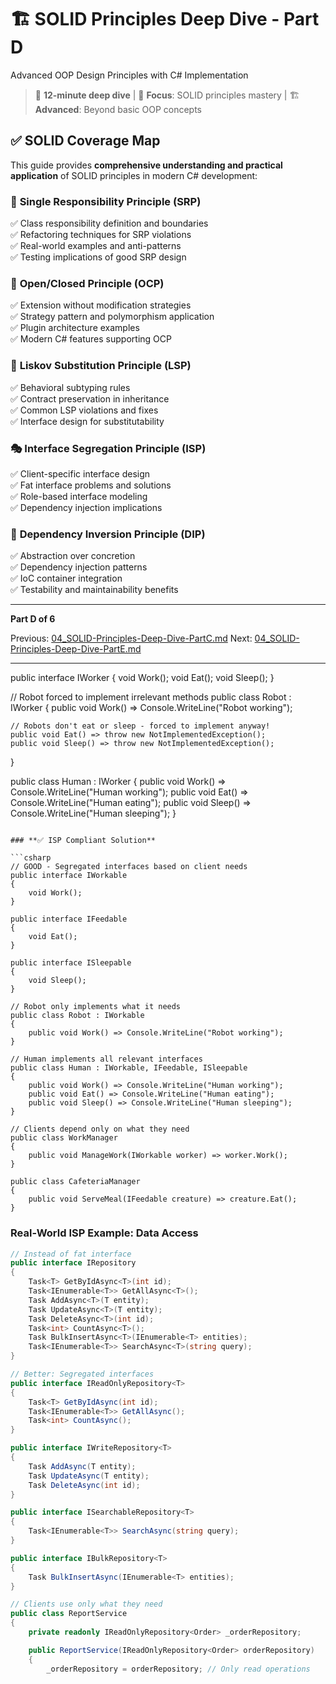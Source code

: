 # 🏗️ SOLID Principles Deep Dive - Part D

Advanced OOP Design Principles with C# Implementation

> 📖 **12-minute deep dive** | 🎯 **Focus**: SOLID principles mastery | 🏗️ **Advanced**: Beyond basic OOP concepts

## ✅ **SOLID Coverage Map**

This guide provides **comprehensive understanding and practical application** of SOLID principles in modern C# development:

### 🎯 **Single Responsibility Principle (SRP)**

✅ Class responsibility definition and boundaries  
✅ Refactoring techniques for SRP violations  
✅ Real-world examples and anti-patterns  
✅ Testing implications of good SRP design

### 🔐 **Open/Closed Principle (OCP)**

✅ Extension without modification strategies  
✅ Strategy pattern and polymorphism application  
✅ Plugin architecture examples  
✅ Modern C# features supporting OCP

### 🔄 **Liskov Substitution Principle (LSP)**

✅ Behavioral subtyping rules  
✅ Contract preservation in inheritance  
✅ Common LSP violations and fixes  
✅ Interface design for substitutability

### 🎭 **Interface Segregation Principle (ISP)**

✅ Client-specific interface design  
✅ Fat interface problems and solutions  
✅ Role-based interface modeling  
✅ Dependency injection implications

### 🔗 **Dependency Inversion Principle (DIP)**

✅ Abstraction over concretion  
✅ Dependency injection patterns  
✅ IoC container integration  
✅ Testability and maintainability benefits

---

**Part D of 6**

Previous: [04_SOLID-Principles-Deep-Dive-PartC.md](04_SOLID-Principles-Deep-Dive-PartC.md)
Next: [04_SOLID-Principles-Deep-Dive-PartE.md](04_SOLID-Principles-Deep-Dive-PartE.md)

---

public interface IWorker
{
    void Work();
    void Eat();
    void Sleep();
}

// Robot forced to implement irrelevant methods
public class Robot : IWorker
{
    public void Work() => Console.WriteLine("Robot working");

    // Robots don't eat or sleep - forced to implement anyway!
    public void Eat() => throw new NotImplementedException();
    public void Sleep() => throw new NotImplementedException();
}

public class Human : IWorker
{
    public void Work() => Console.WriteLine("Human working");
    public void Eat() => Console.WriteLine("Human eating");
    public void Sleep() => Console.WriteLine("Human sleeping");
}

```

### **✅ ISP Compliant Solution**

```csharp
// GOOD - Segregated interfaces based on client needs
public interface IWorkable
{
    void Work();
}

public interface IFeedable
{
    void Eat();
}

public interface ISleepable
{
    void Sleep();
}

// Robot only implements what it needs
public class Robot : IWorkable
{
    public void Work() => Console.WriteLine("Robot working");
}

// Human implements all relevant interfaces
public class Human : IWorkable, IFeedable, ISleepable
{
    public void Work() => Console.WriteLine("Human working");
    public void Eat() => Console.WriteLine("Human eating");
    public void Sleep() => Console.WriteLine("Human sleeping");
}

// Clients depend only on what they need
public class WorkManager
{
    public void ManageWork(IWorkable worker) => worker.Work();
}

public class CafeteriaManager
{
    public void ServeMeal(IFeedable creature) => creature.Eat();
}
```

### **Real-World ISP Example: Data Access**

```csharp
// Instead of fat interface
public interface IRepository
{
    Task<T> GetByIdAsync<T>(int id);
    Task<IEnumerable<T>> GetAllAsync<T>();
    Task AddAsync<T>(T entity);
    Task UpdateAsync<T>(T entity);
    Task DeleteAsync<T>(int id);
    Task<int> CountAsync<T>();
    Task BulkInsertAsync<T>(IEnumerable<T> entities);
    Task<IEnumerable<T>> SearchAsync<T>(string query);
}

// Better: Segregated interfaces
public interface IReadOnlyRepository<T>
{
    Task<T> GetByIdAsync(int id);
    Task<IEnumerable<T>> GetAllAsync();
    Task<int> CountAsync();
}

public interface IWriteRepository<T>
{
    Task AddAsync(T entity);
    Task UpdateAsync(T entity);
    Task DeleteAsync(int id);
}

public interface ISearchableRepository<T>
{
    Task<IEnumerable<T>> SearchAsync(string query);
}

public interface IBulkRepository<T>
{
    Task BulkInsertAsync(IEnumerable<T> entities);
}

// Clients use only what they need
public class ReportService
{
    private readonly IReadOnlyRepository<Order> _orderRepository;

    public ReportService(IReadOnlyRepository<Order> orderRepository)
    {
        _orderRepository = orderRepository; // Only read operations

